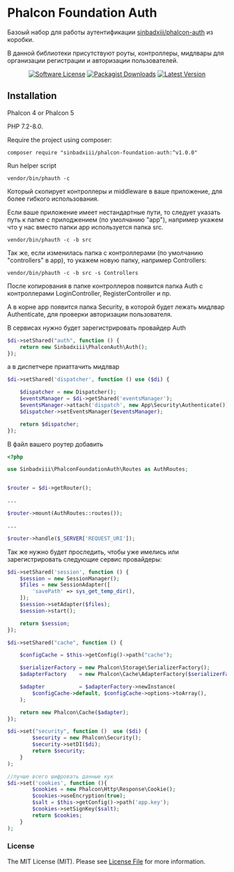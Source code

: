 # Phalcon Foundation Auth

Базоый набор для работы аутентификации [sinbadxiii/phalcon-auth](https://github.com/sinbadxiii/phalcon-auth) из коробки.

В данной библиотеки присутствуют роуты, контроллеры, мидлвары для организации регистрации и авторизации пользователей.

<p align="center">
<a href="LICENSE"><img src="https://img.shields.io/badge/license-MIT-brightgreen?style=flat-square" alt="Software License"></img></a>
<a href="https://packagist.org/packages/sinbadxiii/phalcon-foundation-auth"><img src="https://img.shields.io/packagist/dt/sinbadxiii/phalcon-foundation-auth?style=flat-square" alt="Packagist Downloads"></img></a>
<a href="https://github.com/sinbadxiii/phalcon-foundation-auth/releases"><img src="https://img.shields.io/github/release/sinbadxiii/phalcon-foundation-auth?style=flat-square" alt="Latest Version"></img></a>
</p>

## Installation

Phalcon 4 or Phalcon 5

PHP 7.2-8.0.

Require the project using composer:

`composer require "sinbadxiii/phalcon-foundation-auth:^v1.0.0"`

Run helper script 

`vendor/bin/phauth -c`

Который скопирует контроллеры и middleware в ваше приложение, для более гибкого использования.

Если ваше приложение имеет нестандартные пути, то следует указать путь к папке с прилоджением (по умолчанию "app"), например укажем что у нас вместо папки app используется папка src.

`vendor/bin/phauth -c -b src`

Так же, если изменилась папка с контроллерами (по умолчанию "controllers" в app), то укажем новую папку, например Controllers:

`vendor/bin/phauth -c -b src -s Controllers`

После копирования в папке контроллеров появится папка Auth с контроллерами LoginController, RegisterController и пр.

А в корне app появится папка Security, в которой будет лежать мидлвар Authenticate, для проверки авторизации пользователя.

В сервисах нужно будет зарегистрировать провайдер Auth

```php 
$di->setShared("auth", function () {
    return new Sinbadxiii\PhalconAuth\Auth();
});
```

а в диспетчере приаттачить мидлвар

```php 
$di->setShared('dispatcher', function () use ($di) {

    $dispatcher = new Dispatcher();
    $eventsManager = $di->getShared('eventsManager');
    $eventsManager->attach('dispatch', new App\Security\Authenticate());
    $dispatcher->setEventsManager($eventsManager);

    return $dispatcher;
});
```
В файл вашего роутер добавить

```php 
<?php

use Sinbadxiii\PhalconFoundationAuth\Routes as AuthRoutes;


$router = $di->getRouter();

...

$router->mount(AuthRoutes::routes());

...

$router->handle($_SERVER['REQUEST_URI']);
```

Так же нужно будет проследить, чтобы уже имелись или зарегистрировать следующие сервис провайдеры:

```php 
$di->setShared('session', function () {
    $session = new SessionManager();
    $files = new SessionAdapter([
        'savePath' => sys_get_temp_dir(),
    ]);
    $session->setAdapter($files);
    $session->start();

    return $session;
});

$di->setShared("cache", function () {

    $configCache = $this->getConfig()->path("cache");

    $serializerFactory = new Phalcon\Storage\SerializerFactory();
    $adapterFactory    = new Phalcon\Cache\AdapterFactory($serializerFactory);

    $adapter           = $adapterFactory->newInstance(
        $configCache->default, $configCache->options->toArray(),
    );

    return new Phalcon\Cache($adapter);
});

$di->set("security", function ()  use ($di) {
        $security = new Phalcon\Security();
        $security->setDI($di);
        return $security;
    }
);

//лучше всего шифровать данные кук
$di->set('cookies', function (){
        $cookies = new Phalcon\Http\Response\Cookie();
        $cookies->useEncryption(true);
        $salt = $this->getConfig()->path('app.key');
        $cookies->setSignKey($salt);
        return $cookies;
    }
);
```

### License
The MIT License (MIT). Please see [License File](https://github.com/sinbadxiii/phalcon-foundation-auth/blob/master/LICENSE) for more information.